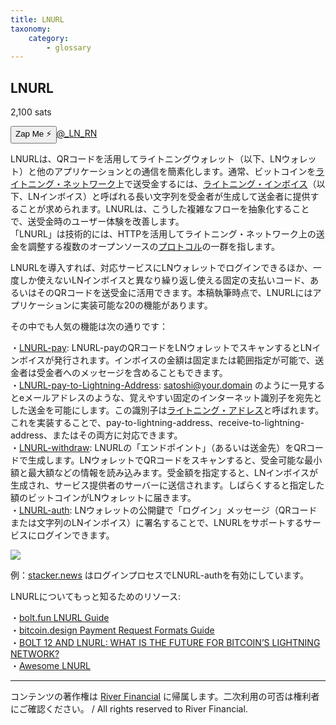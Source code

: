 ```yaml
---
title: LNURL
taxonomy:
    category:
        - glossary
---
```


## LNURL
2,100 sats

<div><button class="zap-button" data-npub="npub1f3maxrcsh7ep5kcfjcvu7zl85far4qdjfgk7nz83gksr3k73r9hqaelayw" data-relays="wss://relay.damus.io,wss://relay.snort.social,wss://nostr.wine,wss://relay.nostr.band">Zap Me ⚡</button><a href="https://twitter.com/_LN_RN">@_LN_RN</a></div>

LNURLは、QRコードを活用してライトニングウォレット（以下、LNウォレット）と他のアプリケーションとの通信を簡素化します。通常、ビットコインを[ライトニング・ネットワーク](https://lostinbitcoin.sakuraweb.com/glossary/lightning_network/)上で送受金するには、[ライトニング・インボイス](https://lostinbitcoin.sakuraweb.com/glossary/lightning_invoice/)（以下、LNインボイス）と呼ばれる長い文字列を受金者が生成して送金者に提供することが求められます。LNURLは、こうした複雑なフローを抽象化することで、送受金時のユーザー体験を改善します。<br>
「LNURL」は技術的には、HTTPを活用してライトニング・ネットワーク上の送金を調整する複数のオープンソースの[プロトコル](https://lostinbitcoin.sakuraweb.com/glossary/protocol/)の一群を指します。

LNURLを導入すれば、対応サービスにLNウォレットでログインできるほか、一度しか使えないLNインボイスと異なり繰り返し使える固定の支払いコード、あるいはそのQRコードを送受金に活用できます。本稿執筆時点で、LNURLにはアプリケーションに実装可能な20の機能があります。

その中でも人気の機能は次の通りです：

・[LNURL-pay](https://github.com/lnurl/luds/blob/luds/06.md): LNURL-payのQRコードをLNウォレットでスキャンするとLNインボイスが発行されます。インボイスの金額は固定または範囲指定が可能で、送金者は受金者へのメッセージを含めることもできます。<br>
 ・[LNURL-pay-to-Lightning-Address](https://github.com/lnurl/luds/blob/luds/16.md): satoshi@your.domain のように一見するとeメールアドレスのような、覚えやすい固定のインターネット識別子を宛先とした送金を可能にします。この識別子は[ライトニング・アドレス](https://lightningaddress.com/)と呼ばれます。これを実装することで、pay-to-lightning-address、receive-to-lightning-address、またはその両方に対応できます。<br>
・[LNURL-withdraw](https://github.com/lnurl/luds/blob/luds/03.md): LNURLの「エンドポイント」（あるいは送金先）をQRコードで生成します。LNウォレットでQRコードをスキャンすると、受金可能な最小額と最大額などの情報を読み込みます。受金額を指定すると、LNインボイスが生成され、サービス提供者のサーバーに送信されます。しばらくすると指定した額のビットコインがLNウォレットに届きます。<br>
・[LNURL-auth](https://github.com/lnurl/luds/blob/luds/04.md): LNウォレットの公開鍵で「ログイン」メッセージ（QRコードまたは文字列のLNインボイス）に署名することで、LNURLをサポートするサービスにログインできます。

![](/_images/glossary-number_1.png)

例：[stacker.news](https://stacker.news/) はログインプロセスでLNURL-authを有効にしています。

LNURLについてもっと知るためのリソース:

・[bolt.fun LNURL Guide](https://bolt.fun/guide/web-services/lnurl)<br>
・[bitcoin.design Payment Request Formats Guide](https://bitcoin.design/guide/how-it-works/payment-request-formats/#lnurl)<br>
・[BOLT 12 AND LNURL: WHAT IS THE FUTURE FOR BITCOIN’S LIGHTNING NETWORK?](https://bitcoinmagazine.com/technical/bolt12-lnurl-and-bitcoin-lightning)<br>
・[Awesome LNURL](https://github.com/lnurl/awesome-lnurl)


---
コンテンツの著作権は [River Financial](https://river.com/) に帰属します。二次利用の可否は権利者にご確認ください。 / All rights reserved to River Financial.
